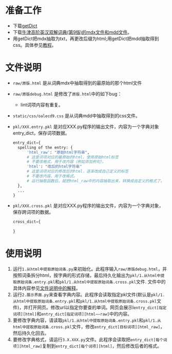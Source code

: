 # 准备工作
- 下载[getDict](https://pan.baidu.com/share/link?uk=305151372&shareid=2565690867)
- 下载[牛津高阶英汉双解词典(第9版)的mdx文件和mdd文件](https://download.csdn.net/download/qq_36682526/12304563?ops_request_misc=%257B%2522request%255Fid%2522%253A%2522159336452619195265959514%2522%252C%2522scm%2522%253A%252220140713.130102334..%2522%257D&request_id=159336452619195265959514&biz_id=1&utm_medium=distribute.pc_search_result.none-task-download-2~all~top_click~default-3-12304563.ecpm_v1_rank_ctr_v4&utm_term=%E7%89%9B%E6%B4%A5%E9%AB%98%E9%98%B6%E8%8B%B1%E6%B1%89%E5%8F%8C%E8%A7%A3%E8%AF%8D%E5%85%B8)。
- 用getDict把mdx抽取为txt，再更改后缀为html;用getDict把mdd抽取得到css。具体参见[教程](http://www.ducidian.com/forum.php?mod=viewthread&tid=178)。

# 文件说明
- `raw/原版.html` 是从词典mdx中抽取得到的最原始的那个html文件
- `raw/原版debug.html` 是修改了`原版.html`中的如下bug：
  - lint词项内容有重复。
- `static/css/oalecd9.css` 是从词典mdd中抽取得到的css文件。
- `pkl/XXX.entry.pkl` 是对应XXX.py程序的输出文件，内容为一个字典对象entry_dict，保存词项数据。

    ```python
    entry_dict={
      spelling of the entry: {
          'html_raw': "原始html字符串", 
          # 这是词项对应的最原始的html，使用原始html标签
          # 不要改格式，用于改内容（例如添加例句）。
          'html': "改后的html字符串"
          # 这是词项对应的修改后的html，逐渐改成自己定义的标签
          # 不要改内容，用于改格式。
          # 运行抽取函数后，就把html_raw中的内容抽取出来，转换成自定义的格式了。
      },
      ...
    }
    ```

- `pkl/XXX.cross.pkl` 是对应XXX.py程序的输出文件，内容为一个字典对象，保存跨词项的数据。
    ```python
    cross_dict={
      
    }
    ```

# 使用说明
1. 运行`1.从html中提取原始词条.py`来初始化。此程序输入`raw/原版debug.html`，并按照词条拆分html，按字典的形式存储，最后持久化输出为`pkl/1.从html中提取原始词条.entry.pkl`和`pkl/1.从html中提取原始词条.cross.pkl`文件. 文件中的具体内容参见[文件说明中的解释](#文件说明)。
2. 运行`2.展示界面.py`来查看字典内容。此程序会读取指定pkl文件(默认是`pkl/1.从html中提取原始词条.entry.pkl`和`pkl/1.从html中提取原始词条.cross.pkl`文件)，并打开网页。修改url以指定你要查的单词。网页会展示l`entry_dict[指定词项][html]`和`entry_dict[指定词项][html——raw]`中的内容。
3. 要修改字典内容，请读取`pkl/1.从html中提取原始词条.entry.pkl`和`pkl/1.从html中提取原始词条.cross.pkl`文件，修改`entry_dict[目标词项][html_raw]`，然后持久化回去。
4. 要修改字典格式，请运行`3.X.XXX.py`文件。此程序会读取把`entry_dict[每个词项][html_raw]`复制到`entry_dict[每个词项][html]`，然后修改后者的格式。

